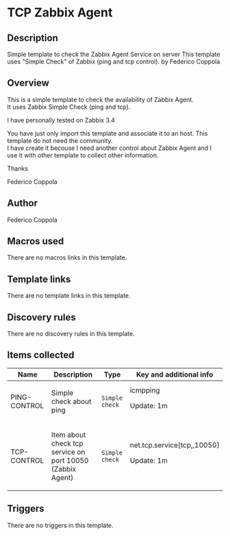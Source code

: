 # TCP Zabbix Agent

## Description

Simple template to check the Zabbix Agent Service on server This template uses "Simple Check" of Zabbix (ping and tcp control). by Federico Coppola

## Overview

This is a simple template to check the availability of Zabbix Agent.  
It uses Zabbix Simple Check (ping and tcp).


I have personally tested on Zabbix 3.4


You have just only import this template and associate it to an host. This template do not need the community.  
I have create it becouse I need another control about Zabbix Agent and I use it with other template to collect other information.


Thanks


Federico Coppola



## Author

Federico Coppola

## Macros used

There are no macros links in this template.

## Template links

There are no template links in this template.

## Discovery rules

There are no discovery rules in this template.

## Items collected

|Name|Description|Type|Key and additional info|
|----|-----------|----|----|
|PING-CONTROL|<p>Simple check about ping</p>|`Simple check`|icmpping<p>Update: 1m</p>|
|TCP-CONTROL|<p>Item about check tcp service on port 10050 (Zabbix Agent)</p>|`Simple check`|net.tcp.service[tcp,,10050]<p>Update: 1m</p>|
## Triggers

There are no triggers in this template.


